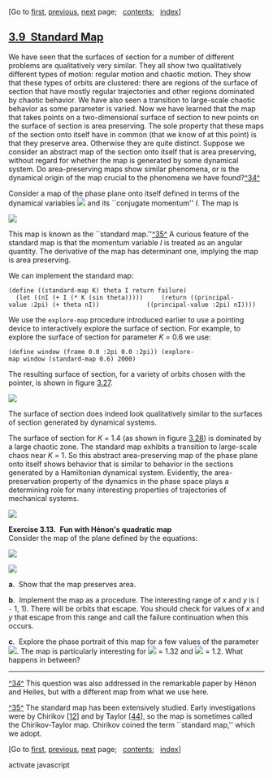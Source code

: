<div class="navigation">

[Go to <span>[first](book.html),
[previous](book-Z-H-44.html)</span><span>,
[next](book-Z-H-46.html)</span> page<span>;
  </span><span>[contents](book-Z-H-4.html#%_toc_start)</span><span><span>;
  </span>[index](book-Z-H-82.html#%_index_start)</span>]

</div>

[3.9  Standard Map](book-Z-H-4.html#%_toc_%_sec_3.9)
----------------------------------------------------

We have seen that the surfaces of section for a number of different
problems are qualitatively very similar. They all show two qualitatively
different types of motion: regular motion and chaotic motion. They show
that these types of orbits are clustered: there are regions of the
surface of section that have mostly regular trajectories and other
regions dominated by chaotic behavior. We have also seen a transition to
large-scale chaotic behavior as some parameter is varied. Now we have
learned that the map that takes points on a two-dimensional surface of
section to new points on the surface of section is area preserving. The
sole property that these maps of the section onto itself have in common
(that we know of at this point) is that they preserve area. Otherwise
they are quite distinct. Suppose we consider an abstract map of the
section onto itself that is area preserving, without regard for whether
the map is generated by some dynamical system. Do area-preserving maps
show similar phenomena, or is the dynamical origin of the map crucial to
the phenomena we have found?[^34^](#footnote_Temp_290)

Consider a map of the phase plane onto itself defined in terms of the
dynamical variables ![](chap1-Z-G-D-19.gif) and its \`\`conjugate
momentum'' *I*. The map is

<div align="left">

![](chap3-Z-G-194.gif)

</div>

This map is known as the \`\`standard map.''[^35^](#footnote_Temp_291) A
curious feature of the standard map is that the momentum variable *I* is
treated as an angular quantity. The derivative of the map has
determinant one, implying the map is area preserving.

We can implement the standard map:

`(define ((standard-map K) theta I return failure)   (let ((nI (+ I (* K (sin theta)))))     (return ((principal-value :2pi) (+ theta nI))             ((principal-value :2pi) nI)))) `

We use the `explore-map` procedure introduced earlier to use a pointing
device to interactively explore the surface of section. For example, to
explore the surface of section for parameter *K* = 0.6 we use:

`(define window (frame 0.0 :2pi 0.0 :2pi)) (explore-map window (standard-map 0.6) 2000) `

The resulting surface of section, for a variety of orbits chosen with
the pointer, is shown in figure [3.27](#FIGURE_3.27).

<div align="left">

![](chap3-Z-G-195.gif)

</div>

The surface of section does indeed look qualitatively similar to the
surfaces of section generated by dynamical systems.

The surface of section for *K* = 1.4 (as shown in
figure [3.28](#FIGURE_3.28)) is dominated by a large chaotic zone. The
standard map exhibits a transition to large-scale chaos near *K* = 1. So
this abstract area-preserving map of the phase plane onto itself shows
behavior that is similar to behavior in the sections generated by a
Hamiltonian dynamical system. Evidently, the area-preservation property
of the dynamics in the phase space plays a determining role for many
interesting properties of trajectories of mechanical systems.

<div align="left">

![](chap3-Z-G-196.gif)

</div>

**Exercise 3.13.**  **Fun with Hénon's quadratic map**\
 Consider the map of the plane defined by the equations:

<div align="left">

![](chap3-Z-G-197.gif)

</div>

<div align="left">

![](chap3-Z-G-198.gif)

</div>

**a**.  Show that the map preserves area.

**b**.  Implement the map as a procedure. The interesting range of *x*
and *y* is ( `-` 1, 1). There will be orbits that escape. You should
check for values of *x* and *y* that escape from this range and call the
failure continuation when this occurs.

**c**.  Explore the phase portrait of this map for a few values of the
parameter ![](chap1-Z-G-D-21.gif). The map is particularly interesting
for ![](chap1-Z-G-D-21.gif) = 1.32 and ![](chap1-Z-G-D-21.gif) = 1.2.
What happens in between?

<div class="smallprint">

------------------------------------------------------------------------

</div>

<div class="footnote">

[^34^](#call_footnote_Temp_290) This question was also addressed in the
remarkable paper by Hénon and Heiles, but with a different map from what
we use here.

[^35^](#call_footnote_Temp_291) The standard map has been extensively
studied. Early investigations were by
Chirikov [[12](book-Z-H-80.html#cite{Chirikov})] and by
Taylor [[44](book-Z-H-80.html#cite{Taylor})], so the map is sometimes
called the Chirikov-Taylor map. Chirikov coined the term \`\`standard
map,'' which we adopt.

</div>

<div class="navigation">

[Go to <span>[first](book.html),
[previous](book-Z-H-44.html)</span><span>,
[next](book-Z-H-46.html)</span> page<span>;
  </span><span>[contents](book-Z-H-4.html#%_toc_start)</span><span><span>;
  </span>[index](book-Z-H-82.html#%_index_start)</span>]

</div>

activate javascript


